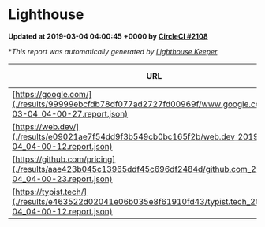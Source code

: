 
# Lighthouse

**Updated at 2019-03-04 04:00:45 +0000 by [CircleCI #2108](https://circleci.com/gh/ItinerisLtd/lighthouse-keeper-example/2108)**

**This report was automatically generated by [Lighthouse Keeper](https://github.com/itinerisltd/lighthouse-keeper)*

| URL | Performance | Accessibility | Best Practices | SEO | PWA | Updated At |
| --- | --- | --- | --- | --- | --- | --- |
| [https://google.com/](./results/99999ebcfdb78df077ad2727fd00969f/www.google.com_2019-03-04_04-00-27.report.json) | 0.95 | 0.71 | 0.93 | 0.8 | 0.58 | 2019-03-04T04:00:27.238Z |
| [https://web.dev/](./results/e09021ae7f54dd9f3b549cb0bc165f2b/web.dev_2019-03-04_04-00-12.report.json) | 0.96 | 0.93 | 1 | 0.91 | 1 | 2019-03-04T04:00:12.640Z |
| [https://github.com/pricing](./results/aae423b045c13965ddf45c696df2484d/github.com_2019-03-04_04-00-23.report.json) | 0.8 | 0.89 | 0.93 | 0.9 | 0.58 | 2019-03-04T04:00:23.932Z |
| [https://typist.tech/](./results/e463522d02041e06b035e8f61910fd43/typist.tech_2019-03-04_04-00-12.report.json) | 1 |  |  |  |  | 2019-03-04T04:00:12.257Z |
